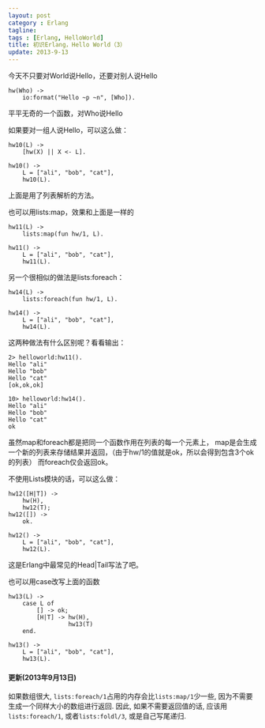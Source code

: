 ```yaml
---
layout: post
category : Erlang
tagline:
tags : [Erlang, HelloWorld]
title: 初识Erlang，Hello World（3）
update: 2013-9-13
---
```


今天不只要对World说Hello，还要对别人说Hello

    hw(Who) ->
        io:format("Hello ~p ~n", [Who]).

平平无奇的一个函数，对Who说Hello

如果要对一组人说Hello，可以这么做：

    hw10(L) ->
        [hw(X) || X <- L].

    hw10() ->
        L = ["ali", "bob", "cat"],
        hw10(L).

上面是用了列表解析的方法。

也可以用lists:map，效果和上面是一样的

    hw11(L) ->
        lists:map(fun hw/1, L).

    hw11() ->
        L = ["ali", "bob", "cat"],
        hw11(L).

另一个很相似的做法是lists:foreach：

    hw14(L) ->
        lists:foreach(fun hw/1, L).

    hw14() ->
        L = ["ali", "bob", "cat"],
        hw14(L).

这两种做法有什么区别呢？看看输出：

    2> helloworld:hw11().
    Hello "ali"
    Hello "bob"
    Hello "cat"
    [ok,ok,ok]

    10> helloworld:hw14().
    Hello "ali"
    Hello "bob"
    Hello "cat"
    ok

虽然map和foreach都是把同一个函数作用在列表的每一个元素上，
map是会生成一个新的列表来存储结果并返回，（由于hw/1的值就是ok，所以会得到包含3个ok的列表）
而foreach仅会返回ok。

不使用Lists模块的话，可以这么做：

    hw12([H|T]) ->
        hw(H),
        hw12(T);
    hw12([]) ->
        ok.

    hw12() ->
        L = ["ali", "bob", "cat"],
        hw12(L).

这是Erlang中最常见的Head|Tail写法了吧。

也可以用case改写上面的函数

    hw13(L) ->
        case L of
            [] -> ok;
            [H|T] -> hw(H),
                     hw13(T)
        end.

    hw13() ->
        L = ["ali", "bob", "cat"],
        hw13(L).

#### 更新(2013年9月13日)

如果数组很大, `lists:foreach/1`占用的内存会比`lists:map/1`少一些,
因为不需要生成一个同样大小的数组进行返回. 因此, 如果不需要返回值的话,
应该用`lists:foreach/1`, 或者`lists:foldl/3`, 或是自己写尾递归.
